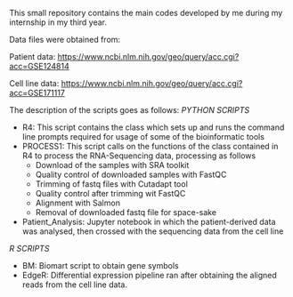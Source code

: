 This small repository contains the main codes developed by me during my internship in my third year.

Data files were obtained from:

Patient data: https://www.ncbi.nlm.nih.gov/geo/query/acc.cgi?acc=GSE124814

Cell line data: https://www.ncbi.nlm.nih.gov/geo/query/acc.cgi?acc=GSE171117

The description of the scripts goes as follows:
*PYTHON SCRIPTS*
- R4: This script contains the class which sets up and runs the command line prompts required for usage of some of the bioinformatic tools
- PROCESS1: This script calls on the functions of the class contained in R4 to process the RNA-Sequencing data, processing as follows
   - Download of the samples with SRA toolkit
   - Quality control of downloaded samples with FastQC
   - Trimming of fastq files with Cutadapt tool
   - Quality control after trimming wit FastQC
   - Alignment with Salmon
   - Removal of downloaded fastq file for space-sake
- Patient_Analysis: Jupyter notebook in which the patient-derived data was analysed, then crossed with the sequencing data from the cell line

*R SCRIPTS*
- BM: Biomart script to obtain gene symbols
- EdgeR: Differential expression pipeline ran after obtaining the aligned reads from the cell line data.
